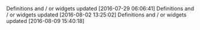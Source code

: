 

Definitions and / or widgets updated [2016-07-29 06:06:41]
Definitions and / or widgets updated [2016-08-02 13:25:02]
Definitions and / or widgets updated [2016-08-09 15:40:18]